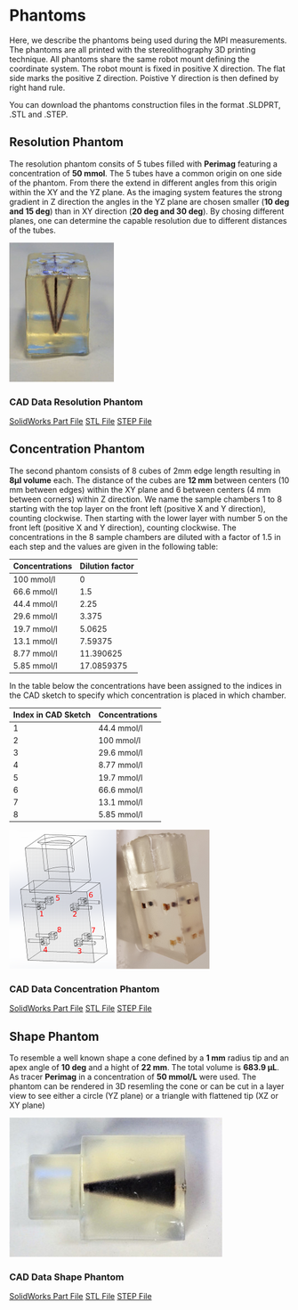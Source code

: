 # Phantoms

Here, we describe the phantoms being used during the MPI measurements. The phantoms are all printed with the stereolithography 3D printing technique. All phantoms share the same robot mount defining the coordinate system. The robot mount is fixed in positive X direction. The flat side marks the positive Z direction. Poistive Y direction is then defined by right hand rule.

You can download the phantoms construction files in the format .SLDPRT, .STL and .STEP.


## Resolution Phantom

The resolution phantom consits of 5 tubes filled with **Perimag** featuring a concentration of **50 mmol**.
The 5 tubes have a common origin on one side of the phantom. From there the extend in different angles from this origin within the XY and the YZ plane. As the imaging system features the strong gradient in Z direction the angles in the YZ plane are chosen smaller (**10 deg and 15 deg**) than in XY direction (**20 deg and 30 deg**).
By chosing different planes, one can determine the capable resolution due to different distances of the tubes.

![Resolution Phantom](./phantoms/resolutionPhantom/resolutionPhantom_1small.JPG)

### CAD Data Resolution Phantom

[SolidWorks Part File](./phantoms/resolutionPhantom/Phantom1_Resolution.SLDPRT)
[STL File](./phantoms/resolutionPhantom/Phantom1_Resolution.STL)
[STEP File](./phantoms/resolutionPhantom/Phantom1_Resolution.STEP)


## Concentration Phantom

The second phantom consists of 8 cubes of 2mm edge length resulting in **8µl volume** each. The distance of the cubes are **12 mm** between centers (10 mm between edges)  within the XY plane and 6 between centers (4 mm between corners) within Z direction.
We name the sample chambers 1 to 8 starting with the top layer on the front left (positive X and Y direction), counting clockwise. Then starting with the lower layer with number 5 on the front left (positive X and Y direction), counting clockwise. The concentrations in the 8 sample chambers are diluted with a factor of 1.5 in each step and the values are given in the following table:

|Concentrations| Dilution factor |
| ------ |-------|
| 100 mmol/l  | 0 |
| 66.6 mmol/l | 1.5 |
| 44.4 mmol/l | 2.25 |
| 29.6 mmol/l |3.375 |
| 19.7 mmol/l |5.0625 |
| 13.1 mmol/l |7.59375 |
| 8.77 mmol/l |11.390625 |
| 5.85 mmol/l |17.0859375 |

In the table below the concentrations have been assigned to the indices in the CAD sketch to specify which concentration is placed in which chamber.

|Index in CAD Sketch| Concentrations |
| ------ |-------|
|1| 44.4 mmol/l  |
|2| 100 mmol/l  |
|3| 29.6 mmol/l |
|4| 8.77 mmol/l |
|5| 19.7 mmol/l |
|6| 66.6 mmol/l |
|7| 13.1 mmol/l |
|8| 5.85 mmol/l |

![ConcentrationPhantom](./phantoms/concentrationPhantom/PhantomKonzzuordnung1Both.png)


### CAD Data Concentration Phantom

[SolidWorks Part File](./phantoms/concentrationPhantom/Phantom2_Concentration.SLDPRT)
[STL File](./phantoms/concentrationPhantom/Phantom2_Concentration.STL)
[STEP File](./phantoms/concentrationPhantom/Phantom2_Concentration.STEP)

## Shape Phantom

To resemble a well known shape a cone defined by a **1 mm** radius tip and an apex angle of **10 deg** and a hight of **22 mm**. The total volume is **683.9 µL**. As tracer **Perimag** in a concentration of **50 mmol/L** were used. The phantom can be rendered in 3D resemling the cone or can be cut in a layer view to see either a circle (YZ plane) or a triangle with flattened tip (XZ or XY plane)

![ShapePhantom](./phantoms/shapePhantom/shapePhantom_1small.JPG)

### CAD Data Shape Phantom

[SolidWorks Part File](./phantoms/shapePhantom/Phantom3_Shape.SLDPRT)
[STL File](./phantoms/shapePhantom/Phantom3_Shape.STL)
[STEP File](./phantoms/shapePhantom/Phantom3_Shape.STEP)
